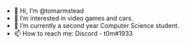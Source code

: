 - 👋 Hi, I’m @tomarmstead
- 👀 I’m interested in video games and cars.
- 🌱 I’m currently a second year Computer Science student.
- 📫 How to reach me: Discord - t0m#1933

<!---
tomarmstead/tomarmstead is a ✨ special ✨ repository because its `README.md` (this file) appears on your GitHub profile.
You can click the Preview link to take a look at your changes.
--->
